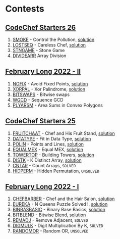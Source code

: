 # Contests

## [CodeChef Starters 26](https://www.codechef.com/START26)
1. [SMOKE](https://www.codechef.com/problems/SMOKE) - Control the Pollution, [solution](./SMOKE)
2. [LOSTSEQ](https://www.codechef.com/problems/LOSTSEQ) - Careless Chef, [solution](./LOSTSEQ)
3. [STNGAME](https://www.codechef.com/problems/STNGAME) - Stone Game
4. [DIVIDEARR](https://www.codechef.com/problems/DIVIDEARR) Array Division

## [February Long 2022 - II](https://www.codechef.com/FEB222)
1. [NOFIX](https://www.codechef.com/problems/NOFIX) - Avoid Fixed Points, [solution](./NOFIX)
2. [XORPAL](https://www.codechef.com/problems/XORPAL) - Xor Palindrome, [solution](./XORPAL)
3. [BITSWAPS](https://www.codechef.com/problems/BITSWAPS) - Bitwise swaps
4. [WGCD](https://www.codechef.com/problems/WGCD) - Sequence GCD
5. [PLYARSM](https://www.codechef.com/problems/PLYARSM) - Area Sums in Convex Polygons

## [CodeChef Starters 25](https://www.codechef.com/START25)
1. [FRUITCHAAT](https://www.codechef.com/problems/FRUITCHAAT) - Chef and His Fruit Stand, [solution](./FRUITCHAAT)
2. [DATATYPE](https://www.codechef.com/problems/DATATYPE) - Fit in Data Type, [solution](./DATATYPE)
3. [POLIN](https://www.codechef.com/problems/POLIN) - Points and Lines, [solution](./POLIN)
4. [EQUALMEX](https://www.codechef.com/problems/EQUALMEX) - Equal MEX, [solution](./EQUALMEX)
5. [TOWERTOP](https://www.codechef.com/problems/TOWERTOP) - Building Towers, [solution](./TOWERTOP)
6. [DISTK](https://www.codechef.com/problems/DISTK) - K Distinct Array, [solution](./DISTK)
7. [CNTAR](https://www.codechef.com/problems/CNTAR) - Count Arrays, `SOLVED`
8. [HIDPERM](https://www.codechef.com/problems/HIDPERM) - Hidden Permutation, `UNSOLVED`

## [February Long 2022 - I](https://www.codechef.com/FEB221)
1. [CHEFBARBER](https://www.codechef.com/problems/CHEFBARBER) - Chef and the Hair Salon, [solution](./CHEFBARBER)
2. [EUREKA](https://www.codechef.com/problems/EUREKA) - N Queens Puzzle Solved !, [solution](./EUREKA)
3. [BINBASBASIC](https://www.codechef.com/problems/BINBASBASIC) - Binary Base Basics, [solution](./BINBASBASIC)
4. [BITBLEND](https://www.codechef.com/problems/BITBLEND) - Bitwise Blend, [solution](./BITBLEND)
5. [REMADJ](https://www.codechef.com/problems/REMADJ) - Remove Adjacent, `SOLVED`
6. [DIGMULK](https://www.codechef.com/problems/DIGMULK) - Digit Multiplication By K, `SOLVED`
7. [RANDOMOR](https://www.codechef.com/problems/RANDOMOR) - Random OR, `UNSOLVED`